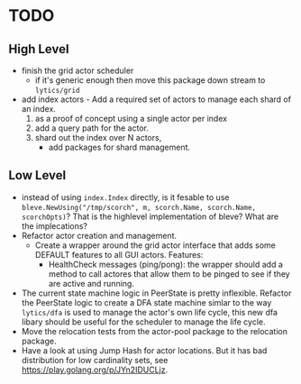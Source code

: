 # TODO

## High Level

- finish the grid actor scheduler 
  - if it's generic enough then move this package down stream to `lytics/grid`
- add index actors - Add a required set of actors to manage each shard of an index. 
    1. as a proof of concept using a single actor per index
    2. add a query path for the actor.
    3. shard out the index over N actors, 
       - add packages for shard management. 

## Low Level

- instead of using `index.Index` directly, is it fesable to use `bleve.NewUsing("/tmp/scorch", m, scorch.Name, scorch.Name, scorchOpts)`?  That is the highlevel implementation of bleve?  What are the implecations? 
- Refactor actor creation and management.
  - Create a wrapper around the grid actor interface that adds some DEFAULT features to all GUI actors. Features:
    - HealthCheck messages (ping/pong): the wrapper should add a method to call actores that allow them to be pinged to see if they are active and running.
- The current state machine logic in PeerState is pretty inflexible.  Refactor the PeerState logic to create a DFA state machine simlar to the way `lytics/dfa` is used to manage the actor's own life cycle, this new dfa libary should be useful for the scheduler to manage the life cycle.
- Move the relocation tests from the actor-pool package to the relocation package.
- Have a look at using Jump Hash for actor locations.  But it has bad distribution for low cardinality sets, see https://play.golang.org/p/JYn2IDUCLjz.

